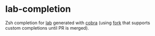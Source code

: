 # lab-completion

Zsh completion for [lab](https://github.com/zaquestion/lab) generated with [cobra](https://github.com/spf13/cobra/pull/646) (using [fork](https://github.com/rsteube/cobra) that supports custom completions until PR is merged).
